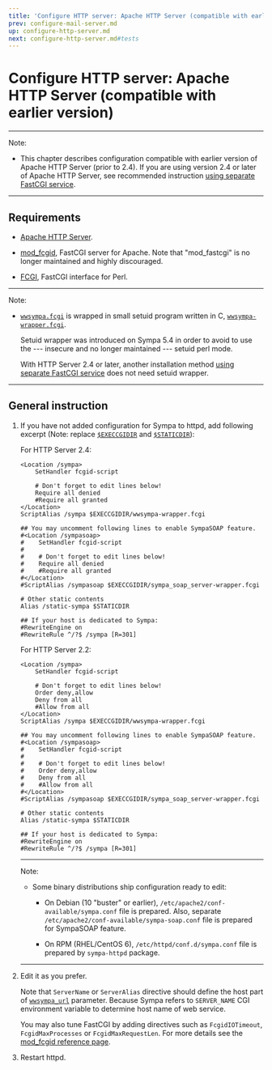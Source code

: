 ```yaml
---
title: 'Configure HTTP server: Apache HTTP Server (compatible with earlier version)'
prev: configure-mail-server.md
up: configure-http-server.md
next: configure-http-server.md#tests
---
```


Configure HTTP server: Apache HTTP Server (compatible with earlier version)
===========================================================================

----
Note:

  * This chapter describes configuration compatible with earlier version of
    Apache HTTP Server (prior to 2.4).  If you are using version 2.4 or later
    of Apache HTTP Server, see recommended instruction
    [using separate FastCGI service](configure-http-server-spawnfcgi.md).

----

Requirements
------------

  * [Apache HTTP Server](http://httpd.apache.org/download.cgi).

  * [mod_fcgid](http://httpd.apache.org/mod_fcgid/), FastCGI server for
    Apache.
    Note that "mod_fastcgi" is no longer maintained and highly discouraged.

  * [FCGI](https://metacpan.org/release/FCGI), FastCGI interface for Perl.

----
Note:

  * [`wwsympa.fcgi`](/gpldoc/man/wwsympa.8.html) is wrapped in small setuid program
    written in C, [`wwsympa-wrapper.fcgi`](/gpldoc/man/wwsympa-wrapper.8.html).

    Setuid wrapper was introduced on Sympa 5.4
    in order to avoid to use the --- insecure and no longer
    maintained --- setuid perl mode.

    With HTTP Server 2.4 or later, another installation method
    [using separate FastCGI service](configure-http-server-spawnfcgi.md)
    does not need setuid wrapper.

----

General instruction
-------------------

  1. If you have not added configuration for Sympa to httpd, add following
     excerpt (Note: replace [``$EXECCGIDIR``](../layout.md#execcgidir) and
     [``$STATICDIR``](../layout.md#staticdir)):

     For HTTP Server 2.4:
     ```
     <Location /sympa>
         SetHandler fcgid-script

         # Don't forget to edit lines below!
         Require all denied
         #Require all granted
     </Location>
     ScriptAlias /sympa $EXECCGIDIR/wwsympa-wrapper.fcgi

     ## You may uncomment following lines to enable SympaSOAP feature.
     #<Location /sympasoap>
     #    SetHandler fcgid-script
     #
     #    # Don't forget to edit lines below!
     #    Require all denied
     #    #Require all granted
     #</Location>
     #ScriptAlias /sympasoap $EXECCGIDIR/sympa_soap_server-wrapper.fcgi

     # Other static contents
     Alias /static-sympa $STATICDIR

     ## If your host is dedicated to Sympa:
     #RewriteEngine on
     #RewriteRule ^/?$ /sympa [R=301]
     ```

     For HTTP Server 2.2:
     ```
     <Location /sympa>
         SetHandler fcgid-script

         # Don't forget to edit lines below!
         Order deny,allow
         Deny from all
         #Allow from all
     </Location>
     ScriptAlias /sympa $EXECCGIDIR/wwsympa-wrapper.fcgi

     ## You may uncomment following lines to enable SympaSOAP feature.
     #<Location /sympasoap>
     #    SetHandler fcgid-script
     #
     #    # Don't forget to edit lines below!
     #    Order deny,allow
     #    Deny from all
     #    #Allow from all
     #</Location>
     #ScriptAlias /sympasoap $EXECCGIDIR/sympa_soap_server-wrapper.fcgi

     # Other static contents
     Alias /static-sympa $STATICDIR

     ## If your host is dedicated to Sympa:
     #RewriteEngine on
     #RewriteRule ^/?$ /sympa [R=301]
     ```

     ----
     Note:

       * Some binary distributions ship configuration ready to edit:

           - On Debian (10 "buster" or earlier),
             ``/etc/apache2/conf-available/sympa.conf`` file is prepared.
             Also, separate ``/etc/apache2/conf-available/sympa-soap.conf``
             file is prepared for SympaSOAP feature.

           - On RPM (RHEL/CentOS 6), ``/etc/httpd/conf.d/sympa.conf`` file is
             prepared by ``sympa-httpd`` package.

     ----

  2. Edit it as you prefer.

     Note that ``ServerName`` or ``ServerAlias`` directive should define
     the host part of [``wwsympa_url``](/gpldoc/man/sympa.conf.5.html#wwsympa_url)
     parameter.  Because Sympa refers to ``SERVER_NAME`` CGI environment
     variable to determine host name of web service.

     You may also tune FastCGI by adding directives such as
     ``FcgidIOTimeout``, ``FcgidMaxProcesses`` or ``FcgidMaxRequestLen``.  For
     more details see the
     [mod_fcgid reference page](https://httpd.apache.org/mod_fcgid/mod/mod_fcgid.html).

  3. Restart httpd.

